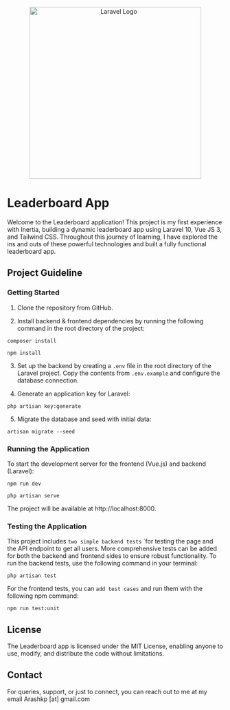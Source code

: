 <p align="center"><a href="https://laravel.com" target="_blank"><img src="https://raw.githubusercontent.com/laravel/art/master/logo-lockup/5%20SVG/2%20CMYK/1%20Full%20Color/laravel-logolockup-cmyk-red.svg" width="400" alt="Laravel Logo"></a></p>

# Leaderboard App

Welcome to the Leaderboard application! This project is my first experience with Inertia, building a dynamic leaderboard app using Laravel 10, Vue JS 3, and Tailwind CSS. Throughout this journey of learning, I have explored the ins and outs of these powerful technologies and built a fully functional leaderboard app.

## Project Guideline

### Getting Started

1. Clone the repository from GitHub.

2. Install backend & frontend dependencies by running the following command in the root directory of the project:
```
composer install
```
```
npm install
```
3. Set up the backend by creating a `.env` file in the root directory of the Laravel project. Copy the contents from `.env.example` and configure the database connection.

4. Generate an application key for Laravel:
```
php artisan key:generate
```

5. Migrate the database and seed with initial data:
```
artisan migrate --seed
```
	
### Running the Application

To start the development server for the frontend (Vue.js) and backend (Laravel):
```
npm run dev
```
```
php artisan serve
```
	
The project will be available at http://localhost:8000.


### Testing the Application
This project includes `two simple backend tests` `for testing the page and the API endpoint to get all users. More comprehensive tests can be added for both the backend and frontend sides to ensure robust functionality.
To run the backend tests, use the following command in your terminal:
```
php artisan test
```
For the frontend tests, you can `add test cases` and run them with the following npm command:
```
npm run test:unit
```
## License
The Leaderboard app is licensed under the MIT License, enabling anyone to use, modify, and distribute the code without limitations.

## Contact
For queries, support, or just to connect, you can reach out to me at my email Arashkp [at] gmail.com
